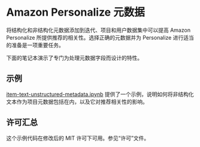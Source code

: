 # Amazon Personalize 元数据

将结构化和非结构化元数据添加到迭代、项目和用户数据集中可以提高 Amazon Personalize 所提供推荐的相关性。选择正确的元数据并为 Personalize 进行适当的准备是一项重要任务。

下面的笔记本演示了专门为处理元数据字段而设计的特性。

## 示例

[item-text-unstructured-metadata.ipynb](item-text-unstructured-metadata.ipynb) 提供了一个示例，说明如何将非结构化文本作为项目元数据包括在内，以及它对推荐相关性的影响。

## 许可汇总

这个示例代码在修改后的 MIT 许可下可用。参见“许可”文件。
